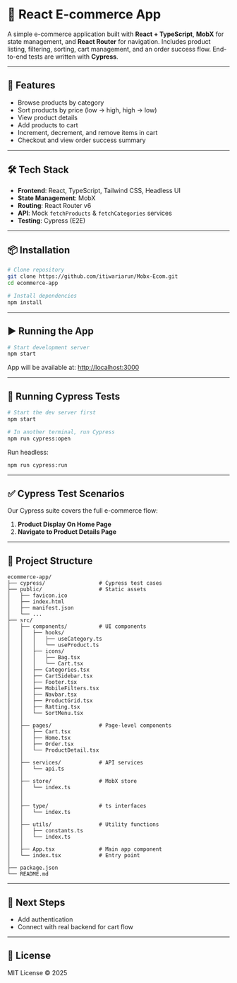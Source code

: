 # 🛒 React E-commerce App

A simple e-commerce application built with **React + TypeScript**, **MobX** for state management, and **React Router** for navigation.
Includes product listing, filtering, sorting, cart management, and an order success flow.
End-to-end tests are written with **Cypress**.

---

## 🚀 Features

* Browse products by category
* Sort products by price (low → high, high → low)
* View product details
* Add products to cart
* Increment, decrement, and remove items in cart
* Checkout and view order success summary

---

## 🛠️ Tech Stack

* **Frontend**: React, TypeScript, Tailwind CSS, Headless UI
* **State Management**: MobX
* **Routing**: React Router v6
* **API**: Mock `fetchProducts` & `fetchCategories` services
* **Testing**: Cypress (E2E)

---

## 📦 Installation

```bash
# Clone repository
git clone https://github.com/itiwariarun/Mobx-Ecom.git
cd ecommerce-app

# Install dependencies
npm install
```

---

## ▶️ Running the App

```bash
# Start development server
npm start
```

App will be available at: [http://localhost:3000](http://localhost:3000)

---

## 🧪 Running Cypress Tests

```bash
# Start the dev server first
npm start

# In another terminal, run Cypress
npm run cypress:open
```

Run headless:

```bash
npm run cypress:run
```

---

## ✅ Cypress Test Scenarios

Our Cypress suite covers the full e-commerce flow:

1. **Product Display On Home Page**
2. **Navigate to Product Details Page**

---

## 📂 Project Structure

```
ecommerce-app/
├── cypress/                 # Cypress test cases
├── public/                  # Static assets
│   ├── favicon.ico
│   ├── index.html
│   ├── manifest.json
│   └── ...
├── src/
│   ├── components/          # UI components
│   │   ├── hooks/
│   │   │   ├── useCategory.ts
│   │   │   └── useProduct.ts
│   │   ├── icons/
│   │   │   ├── Bag.tsx
│   │   │   └── Cart.tsx
│   │   ├── Categories.tsx
│   │   ├── CartSidebar.tsx
│   │   ├── Footer.tsx
│   │   ├── MobileFilters.tsx
│   │   ├── Navbar.tsx
│   │   ├── ProductGrid.tsx
│   │   ├── Ratting.tsx
│   │   └── SortMenu.tsx
│   │
│   ├── pages/               # Page-level components
│   │   ├── Cart.tsx
│   │   ├── Home.tsx
│   │   ├── Order.tsx
│   │   └── ProductDetail.tsx
│   │
│   ├── services/            # API services
│   │   └── api.ts
│   │
│   ├── store/               # MobX store
│   │   └── index.ts
│   │
│   │
│   ├── type/                # ts interfaces
│   │   └── index.ts
│   │
│   ├── utils/               # Utility functions
│   │   ├── constants.ts
│   │   └── index.ts
│   │
│   ├── App.tsx              # Main app component
│   └── index.tsx            # Entry point
│
├── package.json
└── README.md
```

---

## 🎯 Next Steps

* Add authentication
* Connect with real backend for cart flow

---

## 📜 License

MIT License © 2025
